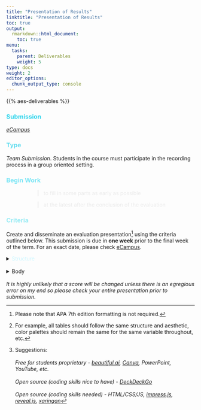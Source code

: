 ```yaml
---
title: "Presentation of Results"
linktitle: "Presentation of Results"
toc: true
output:
  rmarkdown::html_document:
    toc: true
menu:
  tasks:
    parent: Deliverables
    weight: 5
type: docs
weight: 2
editor_options: 
  chunk_output_type: console
---
```


{{% aes-deliverables %}}

### <span style="color:#35d6ed">Submission</span>

<i>[eCampus](https://ecampus.wvu.edu)</i>

### <span style="color:#65ddef">Type</span>

<i>Team Submission</i>. Students in the course must participate in the recording process in a group oriented setting.

### <span style="color:#7ae5f5">Begin Work</span>

<div style="padding-left: 60px;">

> <span style="color:#eaeaea">to fill in some parts as early as possible</span>

> <span style="color:#eaeaea">at the latest after the conclusion of the evaluation</span>

</div>

### <span style="color:#97ebf4">Criteria</span>

Create and disseminate an evaluation presentation[^1] using the criteria outlined below. This submission is due in <b>one week</b> prior to the final week of the term. For an exact date, please check [eCampus](https://ecampus.wvu.edu/).

<details>
<summary>
<span style="color:#c9f6ff">Structure</span>
</summary>

1.  construct a single presentation that uses a one voice

2.  use language appropriate for the class audience and using proper grammar, spelling, and consistency[^2] in tone

3.  make the product aesthetically pleasing

4.  remain consistent in how elements of the evaluation are presented and discussed

5.  Use a format of your choice

6.  name your file `teamname_presentation.typeoffile`

</details>
<br>
<details>
<summary>
<span style="color:#c9f6ff"><a name="body">Body</a></span>
</summary>

The presentation[^3] must be delivered using an audio/video medium constructed by a software of your choice with equal contributions from each member and is publicly accessible

1.  descriptions of the program

2.  a narrative on the entire evaluative process

3.  data visualizations

4.  instructional materials

5.  specific prompts for the rest of the class to consider.

</details>

<br>
<i>It is highly unlikely that a score will be changed unless there is an egregious error on my end so please check your entire presentation prior to submission.</i>

[^1]: Please note that APA 7th edition formatting is not required.

[^2]: For example, all tables should follow the same structure and aesthetic, color palettes should remain the same for the same variable throughout, etc.

[^3]: Suggestions:
    <br><br>
    <i>Free for students proprietary<i> - <a href="https://www.beautiful.ai/education">beautiful.ai</a>, <a href="https://www.canva.com/education/students/">Canva</a>, PowerPoint, YouTube, etc.
    <br><br>
    <i>Open source (coding skills nice to have)<i> - <a href="https://deckdeckgo.com/en/pricing">DeckDeckGo</a>
    <br><br>
    <i>Open source (coding skills needed)<i> - HTML/CSS/JS, <a href="https://github.com/impress/impress.js">impress.js</a>, <a href="https://revealjs.com/">reveal.js</a>, <a href="https://github.com/yihui/xaringan">xaringan</a>
